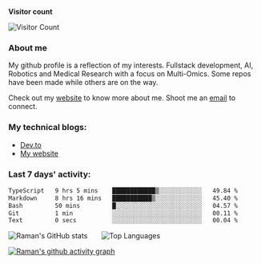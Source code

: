 
**Visitor count** 

![Visitor Count](https://profile-counter.glitch.me/galaxyeagle/count.svg)

### About me

My github profile is a reflection of my interests. Fullstack development, AI, Robotics and Medical Research with a focus on Multi-Omics. Some repos have been made while others are on the way. 

Check out my [website](https://galaxyeagle.github.io) to know more about me. Shoot me an [email](raman.butta.in@ieee.org) to connect.

### My technical blogs:

- [Dev.to](https://dev.to/raman_butta)
- [My website](https://galaxyeagle.github.io/pages/tech/webd/)

### Last 7 days' activity:
 <!--START_SECTION:waka-->

```txt
TypeScript   9 hrs 5 mins    ████████████▒░░░░░░░░░░░░   49.84 %
Markdown     8 hrs 16 mins   ███████████▒░░░░░░░░░░░░░   45.40 %
Bash         50 mins         █░░░░░░░░░░░░░░░░░░░░░░░░   04.57 %
Git          1 min           ░░░░░░░░░░░░░░░░░░░░░░░░░   00.11 %
Text         0 secs          ░░░░░░░░░░░░░░░░░░░░░░░░░   00.04 %
```

<!--END_SECTION:waka-->


  
![Raman's GitHub stats](https://github-readme-stats.vercel.app/api?username=galaxyeagle&show_icons=true&theme=transparent) &nbsp; &nbsp; &nbsp; ![Top Languages](https://github-readme-stats.vercel.app/api/top-langs/?username=galaxyeagle&layout=compact&theme=transparent)



  [![Raman's github activity graph](https://github-readme-activity-graph.vercel.app/graph?username=galaxyeagle&theme=github-compact)](https://github.com/galaxyeagle/github-readme-activity-graph)

<!---
👋 Hi, I’m Raman Butta.
- 👀 I’m interested in ...
- 🌱 I’m currently learning ...
- 💞️ I’m looking to collaborate on ...
- 📫 How to reach me ...
--->

<!---
galaxyeagle/galaxyeagle is a ✨ special ✨ repository because its `README.md` (this file) appears on your GitHub profile.
You can click the Preview link to take a look at your changes.
--->

